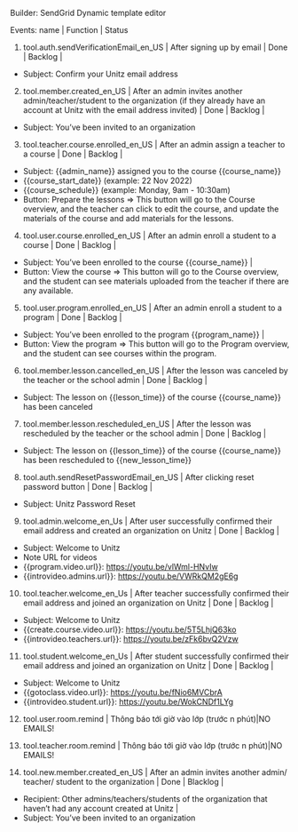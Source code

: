 Builder: SendGrid Dynamic template editor

Events: name | Function | Status
1. tool.auth.sendVerificationEmail_en_US | After signing up by email | Done | Backlog |
- Subject: Confirm your Unitz email address

2. tool.member.created_en_US | After an admin invites another admin/teacher/student to the organization  (if they already have an account at Unitz with the email address invited) | Done | Backlog |
- Subject: You’ve been invited to an organization

3. tool.teacher.course.enrolled_en_US | After an admin assign a teacher to a course | Done | Backlog | 
- Subject: {{admin_name}} assigned you to the course {{course_name}} 
- {{course_start_date}} (example: 22 Nov 2022)
- {{course_schedule}} (example: Monday, 9am - 10:30am)
- Button: Prepare the lessons => This button will go to the Course overview, and the teacher can click to edit the course, and update the materials of the course and add materials for the lessons.

4. tool.user.course.enrolled_en_US | After an admin enroll a student to a course | Done | Backlog | 
- Subject: You’ve been enrolled to the course {{course_name}} |
- Button: View the course => This button will go to the Course overview, and the student can see materials uploaded from the teacher if there are any available.

5. tool.user.program.enrolled_en_US | After an admin enroll a student to a program | Done | Backlog |
- Subject: You’ve been enrolled to the program {{program_name}} |
- Button: View the program => This button will go to the Program overview, and the student can see courses within the program.

6. tool.member.lesson.cancelled_en_US | After the lesson was canceled by the teacher or the school admin | Done | Backlog |
- Subject: The lesson on {{lesson_time}} of the course {{course_name}} has been canceled

7. tool.member.lesson.rescheduled_en_US | After the lesson was rescheduled by the teacher or the school admin | Done | Backlog | 
- Subject: The lesson on {{lesson_time}} of the course {{course_name}} has been rescheduled to {{new_lesson_time}}
  
8. tool.auth.sendResetPasswordEmail_en_US | After clicking reset password button | Done | Backlog | 
- Subject: Unitz Password Reset 

9. tool.admin.welcome_en_Us | After user successfully confirmed their email address and created an organization on Unitz | Done | Backlog |
- Subject: Welcome to Unitz
- Note URL for videos
- {{program.video.url}}:  https://youtu.be/vlWml-HNvIw
- {{introvideo.admins.url}}: https://youtu.be/VWRkQM2gE6g

10. tool.teacher.welcome_en_Us | After teacher successfully confirmed their email address and joined an organization on Unitz | Done | Backlog |
- Subject: Welcome to Unitz
- {{create.course.video.url}}: https://youtu.be/5T5LhjQ63ko
- {{introvideo.teachers.url}}: https://youtu.be/zFk6bvQ2Vzw

11. tool.student.welcome_en_Us | After student successfully confirmed their email address and joined an organization on Unitz | Done | Backlog |
- Subject: Welcome to Unitz
- {{gotoclass.video.url}}: https://youtu.be/fNio6MVCbrA
- {{introvideo.student.url}}: https://youtu.be/WokCNDf1LYg

12. tool.user.room.remind | Thông báo tới giờ vào lớp (trước n phút)|NO EMAILS!

13. tool.teacher.room.remind | Thông báo tới giờ vào lớp (trước n phút)|NO EMAILS!

24. tool.new.member.created_en_US | After an admin invites another admin/ teacher/ student to the organization | Done | Blacklog | 
- Recipient: Other admins/teachers/students of the organization that haven’t had any account created at Unitz |
- Subject: You’ve been invited to an organization

